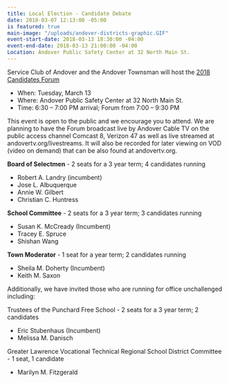 ```yaml
---
title: Local Election - Candidate Debate
date: 2018-03-07 12:13:00 -05:00
is featured: true
main-image: "/uploads/andover-districts-graphic.GIF"
event-start-date: 2018-03-13 18:30:00 -04:00
event-end-date: 2018-03-13 21:00:00 -04:00
Location: Andover Public Safety Center at 32 North Main St.
---
```


Service Club of Andover and the Andover Townsman will host the [2018 Candidates Forum](http://bit.ly/2trRAt4)
* When: Tuesday, March 13
* Where: Andover Public Safety Center at 32 North Main St.
* Time: 6:30 – 7:00 PM arrival; Forum from 7:00 – 9:30 PM

This event is open to the public and we encourage you to attend.  We are planning to have the Forum broadcast live by Andover Cable TV on the public access channel Comcast 8, Verizon 47 as well as live streamed at andovertv.org/livestreams.  It will also be recorded for later viewing on VOD (video on demand) that can be also found at andovertv.org. 

**Board of Selectmen** - 2 seats for a 3 year term; 4 candidates running 
* Robert A. Landry (incumbent) 
* Jose L. Albuquerque
* Annie W. Gilbert
* Christian C. Huntress

**School Committee** - 2 seats for a 3 year term; 
3 candidates running 
* Susan K. McCready (Incumbent)
* Tracey E. Spruce
* Shishan Wang

**Town Moderator** - 1 seat for a year term; 
2 candidates running  
* Sheila M. Doherty (Incumbent)
* Keith M. Saxon

Additionally, we have invited those who are running for office unchallenged including: 

Trustees of the Punchard Free School - 2 seats for a 3 year term; 2 candidates
* Eric Stubenhaus (Incumbent)
* Melissa M. Danisch

Greater Lawrence Vocational Technical Regional School District Committee - 1 seat, 1 candidate
* Marilyn M. Fitzgerald